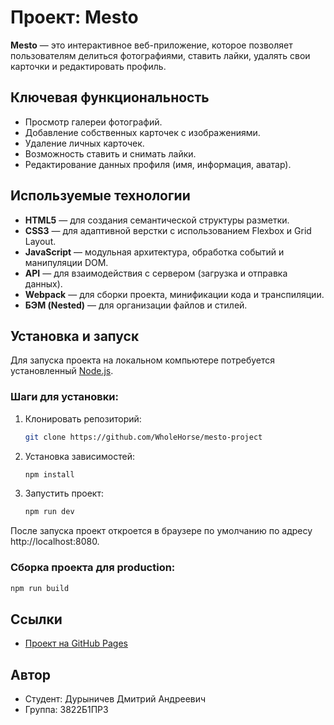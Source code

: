 # Проект: Mesto

**Mesto** — это интерактивное веб-приложение, которое позволяет пользователям делиться фотографиями, ставить лайки, удалять свои карточки и редактировать профиль.

## Ключевая функциональность

- Просмотр галереи фотографий.
- Добавление собственных карточек с изображениями.
- Удаление личных карточек.
- Возможность ставить и снимать лайки.
- Редактирование данных профиля (имя, информация, аватар).

## Используемые технологии

- **HTML5** — для создания семантической структуры разметки.
- **CSS3** — для адаптивной верстки с использованием Flexbox и Grid Layout.
- **JavaScript** — модульная архитектура, обработка событий и манипуляции DOM.
- **API** — для взаимодействия с сервером (загрузка и отправка данных).
- **Webpack** — для сборки проекта, минификации кода и транспиляции.
- **БЭМ (Nested)** — для организации файлов и стилей.


## Установка и запуск

Для запуска проекта на локальном компьютере потребуется установленный [Node.js](https://nodejs.org/).

### Шаги для установки:
1. Клонировать репозиторий:
   ```bash
   git clone https://github.com/WholeHorse/mesto-project
   ```
2. Установка зависимостей:
    ```bash
    npm install
    ```
3. Запустить проект:
    ```bash
    npm run dev
    ```
После запуска проект откроется в браузере по умолчанию по адресу http://localhost:8080.
### Сборка проекта для production:
```bash
npm run build
```

## Ссылки
- [Проект на GitHub Pages](https://ofuuse.github.io/mesto-project/)
## Автор
- Студент: Дурыничев Дмитрий Андреевич
- Группа: 3822Б1ПР3
